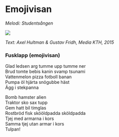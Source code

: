 # Emojivisan

_Melodi: Studentsången_

<img src="..\media\sangbok\Emojivisan_färg.jpg" class="emojivisan">

_Text: Axel Hultman & Gustav Fridh, Media KTH, 2015_


### Fusklapp (emojivisan)

Glad ledsen arg tumme upp tumme ner  
Brud tomte bebis kanin svamp tsunami  
Vattenmelon pizza fotboll banan  
Pumpa öl hjärta snögubbe häst  
Ägg i stekpanna

Bomb hamster alien  
Traktor sko sax tupp  
Gem hatt bil timglas  
Rostbröd fisk skööldpadda sköldpadda  
Tjej med armarna i kors  
Samma tjej utan armar i kors  
Tulpan!
